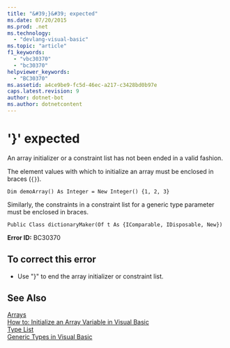 ```yaml
---
title: "&#39;}&#39; expected"
ms.date: 07/20/2015
ms.prod: .net
ms.technology: 
  - "devlang-visual-basic"
ms.topic: "article"
f1_keywords: 
  - "vbc30370"
  - "bc30370"
helpviewer_keywords: 
  - "BC30370"
ms.assetid: a4ce9be9-fc5d-46ec-a217-c3428bd0b97e
caps.latest.revision: 9
author: dotnet-bot
ms.author: dotnetcontent
---
```

# &#39;}&#39; expected
An array initializer or a constraint list has not been ended in a valid fashion.  
  
 The element values with which to initialize an array must be enclosed in braces (`{}`).  
  
```  
Dim demoArray() As Integer = New Integer() {1, 2, 3}   
```  
  
 Similarly, the constraints in a constraint list for a generic type parameter must be enclosed in braces.  
  
```  
Public Class dictionaryMaker(Of t As {IComparable, IDisposable, New})   
```  
  
 **Error ID:** BC30370  
  
## To correct this error  
  
-   Use "}" to end the array initializer or constraint list.  
  
## See Also  
 [Arrays](../../visual-basic/programming-guide/language-features/arrays/index.md)  
 [How to: Initialize an Array Variable in Visual Basic](../../visual-basic/programming-guide/language-features/arrays/how-to-initialize-an-array-variable.md)  
 [Type List](../../visual-basic/language-reference/statements/type-list.md)  
 [Generic Types in Visual Basic](../../visual-basic/programming-guide/language-features/data-types/generic-types.md)
